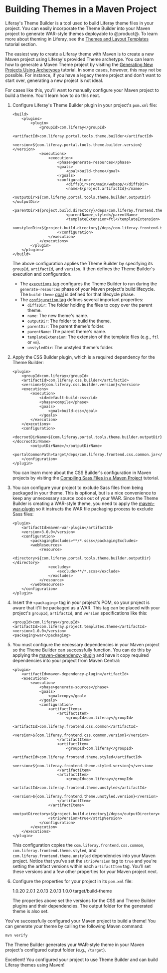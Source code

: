 # Building Themes in a Maven Project [](id=building-themes-in-a-maven-project)

Liferay's Theme Builder is a tool used to build Liferay theme files in your
project. You can easily incorporate the Theme Builder into your Maven project to
generate WAR-style themes deployable to @product@. To learn more about theming
in Liferay, see the
[Themes and Layout Templates](/develop/tutorials/-/knowledge_base/7-0/themes-and-layout-templates)
tutorial section.

The easiest way to create a Liferay theme with Maven is to create a new Maven
project using Liferay's provided Theme archetype. You can learn how to generate
a Maven Theme project by visiting the
[Generating New Projects Using Archetypes](/develop/tutorials/-/knowledge_base/7-0/generating-new-projects-using-archetypes)
tutorial. In some cases, however, this may not be possible. For instance, if you
have a legacy theme project and don't want to start over, generating a new
project is not ideal.

For cases like this, you'll want to manually configure your Maven project to
build a theme. You'll learn how to do this next.

1.  Configure Liferay's Theme Builder plugin in your project's `pom.xml` file:

        <build>
            <plugins>
                <plugin>
                    <groupId>com.liferay</groupId>
                    <artifactId>com.liferay.portal.tools.theme.builder</artifactId>
                    <version>${com.liferay.portal.tools.theme.builder.version}</version>
                    <executions>
                        <execution>
                            <phase>generate-resources</phase>
                            <goals>
                                <goal>build-theme</goal>
                            </goals>
                            <configuration>
                                <diffsDir>src/main/webapp/</diffsDir>
                                <name>${project.artifactId}</name>
                                <outputDir>${com.liferay.portal.tools.theme.builder.outputDir}</outputDir>
                                <parentDir>${project.build.directory}/deps/com.liferay.frontend.theme.styled.jar</parentDir>
                                <parentName>_styled</parentName>
                                <templateExtension>ftl</templateExtension>
                                <unstyledDir>${project.build.directory}/deps/com.liferay.frontend.theme.unstyled.jar</unstyledDir>
                            </configuration>
                        </execution>
                    </executions>
                </plugin>
            </plugins>
        </build>

    The above configuration applies the Theme Builder by specifying its
    `groupId`, `artifactId`, and `version`. It then defines the Theme Builder's
    execution and configuration.

    - The
      [`executions` tag](https://maven.apache.org/guides/mini/guide-configuring-plugins.html#Using_the_executions_Tag)
      configures the Theme Builder to run during the `generate-resources` phase
      of your Maven project's build lifecycle. The `build-theme`
      [goal](http://maven.apache.org/guides/introduction/introduction-to-the-lifecycle.html#A_Build_Phase_is_Made_Up_of_Plugin_Goals)
      is defined for that lifecycle phase.
    - The
      [`configuration` tag](https://maven.apache.org/pom.html#Plugins) defines
      several important properties:
        - `diffsDir`: The folder holding the files to copy over the parent
          theme.
        - `name`: The new theme's name.
        - `outputDir`: The folder to build the theme.
        - `parentDir`: The parent theme's folder.
        - `parentName`: The parent theme's name.
        - `templateExtension`: The extension of the template files (e.g., `ftl`
          or `vm`).
        - `unstyledDir`: The unstyled theme's folder.

2.  Apply the CSS Builder plugin, which is a required dependency for the Theme
    Builder:

        <plugin>
            <groupId>com.liferay</groupId>
            <artifactId>com.liferay.css.builder</artifactId>
            <version>${com.liferay.css.builder.version}</version>
            <executions>
                <execution>
                    <id>default-build-css</id>
                    <phase>compile</phase>
                    <goals>
                        <goal>build-css</goal>
                    </goals>
                </execution>
            </executions>
            <configuration>
                <docrootDirName>${com.liferay.portal.tools.theme.builder.outputDir}</docrootDirName>
                <outputDirName>/</outputDirName>
                <portalCommonPath>target/deps/com.liferay.frontend.css.common.jar</portalCommonPath>
            </configuration>
        </plugin>

    You can learn more about the CSS Builder's configuration in Maven projects
    by visiting the
    [Compiling Sass Files in a Maven Project](/develop/tutorials/-/knowledge_base/7-0/compiling-sass-files-in-a-maven-project)
    tutorial.

3.  You can configure your project to exclude Sass files from being packaged in
    your theme. This is optional, but is a nice convenience to keep any
    unnecessary source code out of your WAR. Since the Theme Builder is creating
    a WAR-style theme, you need to apply the
    [maven-war-plugin](https://maven.apache.org/plugins/maven-war-plugin/) so it
    instructs the WAR file packaging process to exclude Sass files:

        <plugin>
            <artifactId>maven-war-plugin</artifactId>
            <version>3.0.0</version>
            <configuration>
                <packagingExcludes>**/*.scss</packagingExcludes>
                <webResources>
                    <resource>
                        <directory>${com.liferay.portal.tools.theme.builder.outputDir}</directory>
                        <excludes>
                            <exclude>**/*.scss</exclude>
                        </excludes>
                    </resource>
                </webResources>
            </configuration>
        </plugin>

4.  Insert the `<packaging>` tag in your project's POM, so your project is aware
    that it'll be packaged as a WAR. This tag can be placed with your project's
    `groupId`, `artifactId`, and `version` specifications like this:

        <groupId>com.liferay</groupId>
        <artifactId>com.liferay.project.templates.theme</artifactId>
        <version>1.0.0</version>
        <packaging>war</packaging>

5.  You must configure the necessary dependencies in your Maven project so the
    Theme Builder can successfully function. You can do this by applying the
    [maven-dependency-plugin](http://maven.apache.org/plugins/maven-dependency-plugin/)
    and have it copy required dependencies into your project from Maven Central:

        <plugin>
            <artifactId>maven-dependency-plugin</artifactId>
            <executions>
                <execution>
                    <phase>generate-sources</phase>
                    <goals>
                        <goal>copy</goal>
                    </goals>
                    <configuration>
                        <artifactItems>
                            <artifactItem>
                                <groupId>com.liferay</groupId>
                                <artifactId>com.liferay.frontend.css.common</artifactId>
                                <version>${com.liferay.frontend.css.common.version}</version>
                            </artifactItem>
                            <artifactItem>
                                <groupId>com.liferay</groupId>
                                <artifactId>com.liferay.frontend.theme.styled</artifactId>
                                <version>${com.liferay.frontend.theme.styled.version}</version>
                            </artifactItem>
                            <artifactItem>
                                <groupId>com.liferay</groupId>
                                <artifactId>com.liferay.frontend.theme.unstyled</artifactId>
                                <version>${com.liferay.frontend.theme.unstyled.version}</version>
                            </artifactItem>
                        </artifactItems>
                        <outputDirectory>${project.build.directory}/deps</outputDirectory>
                        <stripVersion>true</stripVersion>
                    </configuration>
                </execution>
            </executions>
        </plugin>

    This configuration copies the `com.liferay.frontend.css.common`,
    `com.liferay.frontend.theme.styled`, and
    `com.liferay.frontend.theme.unstyled` dependencies into your Maven project.
    Notice that you've set the `stripVersion` tag to `true` and you're setting
    the artifact versions within each `artifactItem` tag. You'll set these
    versions and a few other properties for your Maven project next.

6.  Configure the properties for your project in its `pom.xml` file:

       <properties>
            <com.liferay.css.builder.version>1.0.20</com.liferay.css.builder.version>
            <com.liferay.frontend.css.common.version>2.0.1</com.liferay.frontend.css.common.version>
            <com.liferay.frontend.theme.styled.version>2.0.13</com.liferay.frontend.theme.styled.version>
            <com.liferay.frontend.theme.unstyled.version>2.0.13</com.liferay.frontend.theme.unstyled.version>
            <com.liferay.portal.tools.theme.builder.version>1.0.0</com.liferay.portal.tools.theme.builder.version>
            <com.liferay.portal.tools.theme.builder.outputDir>target/build-theme</com.liferay.portal.tools.theme.builder.outputDir>
        </properties>

    The properties above set the versions for the CSS and Theme Builder plugins
    and their dependencies. The output folder for the generated theme is also
    set.

You've successfully configured your Maven project to build a theme! You can
generate your theme by calling the following Maven command:

    mvn verify

The Theme Builder generates your WAR-style theme in your Maven project's
configured output folder (e.g., `/target`).

Excellent! You configured your project to use Theme Builder and can build
Liferay themes using Maven!
